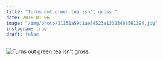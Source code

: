 ```yaml
---
title: "Turns out green tea isn't gross."
date: 2016-01-06
image: "/img/photo/31151a59c1ae64523e13323408561194.jpg"
instagram: true
draft: false
---
```


![Turns out green tea isn't gross.](/img/photo/31151a59c1ae64523e13323408561194.jpg)
